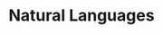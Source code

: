 ---
types: "word"

title: "Natural Languages"

categories: ['']

tags: ['Natural', 'Languages']

arabic: 'اللغات الطبيعية'

arexps: []

enwords: ['Natural Languages']

enexps: []

arlexicons: 'ل'

enlexicons: 'N'

authors: ['Ruqayya Roshdy']

translators: ['']

citations: 'العربية والذكاء الاصطناعي'

sources: 'مركز الملك عبدالله بن عبدالعزيز الدولي لخدمة اللغة العربية'

word: "true"

slug: ""
---